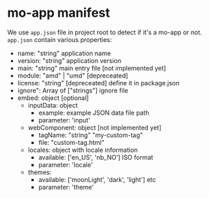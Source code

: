 mo-app manifest
=====================

We use `app.json` file in project root to detect if it's a mo-app or
not. `app.json` contain various properties:

* name: "string" application name
* version: "string" application version
* main: "string" main entry file [not implemented yet]
* module: "amd" | "umd" [depreceated]
* license: "string" [depreceated] define it in package.json
* ignore": Array of ["strings"] ignore file
* embed: object [optional]
  * inputData: object
    * example: example JSON data file path
    * parameter: 'input'
  * webComponent: object [not implemented yet]
    * tagName: "string" "my-custom-tag"
    * file: "custom-tag.html"
  * locales: object with locale information
    * available: ['en_US', 'nb_NO'] ISO format
    * parameter: 'locale'
  * themes:
    * available: ['moonLight', 'dark', 'light'] etc
    * parameter: 'theme'
